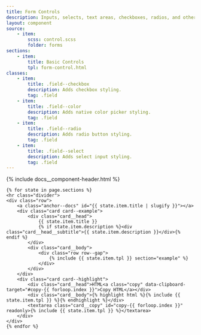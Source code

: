 ```yaml
---
title: Form Controls
description: Inputs, selects, text areas, checkboxes, radios, and other building blocks for forms.
layout: component
source:
    - item:
        scss: control.scss
        folder: forms
sections:
    - item:
        title: Basic Controls
        tpl: form-control.html
classes:
    - item:
        title: .field--checkbox
        description: Adds checkbox styling.
        tag: .field
    - item:
        title: .field--color
        description: Adds native color picker styling.
        tag: .field
    - item:
        title: .field--radio
        description: Adds radio button styling.
        tag: .field
    - item:
        title: .field--select
        description: Adds select input styling.
        tag: .field
---
```

<div class="container content">
    {% include docs__component-header.html %}
    
    {% for state in page.sections %}
    <hr class="divider">
    <div class="row">
        <a class="anchor--docs" id="{{ state.item.title | slugify }}"></a>
        <div class="card card--example">
            <div class="card__head">
                {{ state.item.title }}
                {% if state.item.description %}<div class="card__head__subtitle">{{ state.item.description }}</div>{% endif %}
            </div>
            <div class="card__body">
                <div class="row row--gap">
                    {% include {{ state.item.tpl }} section="example" %}
                </div>
            </div>
        </div>
        <div class="card card--highlight">
            <div class="card__head">HTML<a class="copy" data-clipboard-target="#copy-{{ forloop.index }}">Copy HTML</a></div>
            <div class="card__body">{% highlight html %}{% include {{ state.item.tpl }} %}{% endhighlight %}</div>
            <textarea class="card__copy" id="copy-{{ forloop.index }}" readonly>{% include {{ state.item.tpl }} %}</textarea>
        </div>
    </div>
    {% endfor %}
</div>